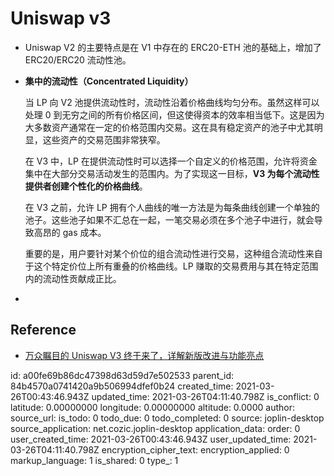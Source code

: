 # Uniswap v3

- Uniswap V2 的主要特点是在 V1 中存在的 ERC20-ETH 池的基础上，增加了 ERC20/ERC20 流动性池。

- **集中的流动性（Concentrated Liquidity）**

  当 LP 向 V2 池提供流动性时，流动性沿着价格曲线均匀分布。虽然这样可以处理 0 到无穷之间的所有价格区间，但这使得资本的效率相当低下。这是因为大多数资产通常在一定的价格范围内交易。这在具有稳定资产的池子中尤其明显，这些资产的交易范围非常狭窄。

  在 V3 中，LP 在提供流动性时可以选择一个自定义的价格范围，允许将资金集中在大部分交易活动发生的范围内。为了实现这一目标，**V3 为每个流动性提供者创建个性化的价格曲线**。

  在 V3 之前，允许 LP 拥有个人曲线的唯一方法是为每条曲线创建一个单独的池子。这些池子如果不汇总在一起，一笔交易必须在多个池子中进行，就会导致高昂的 gas 成本。

  重要的是，用户要针对某个价位的组合流动性进行交易，这种组合流动性来自于这个特定价位上所有重叠的价格曲线。LP 赚取的交易费用与其在特定范围内的流动性贡献成正比。

- 

## Reference

- [万众瞩目的 Uniswap V3 终于来了，详解新版改进与功能亮点](https://www.chainnews.com/articles/115804242498.htm)

id: a00fe69b86dc47398d63d59d7e502533
parent_id: 84b4570a0741420a9b506994dfef0b24
created_time: 2021-03-26T00:43:46.943Z
updated_time: 2021-03-26T04:11:40.798Z
is_conflict: 0
latitude: 0.00000000
longitude: 0.00000000
altitude: 0.0000
author: 
source_url: 
is_todo: 0
todo_due: 0
todo_completed: 0
source: joplin-desktop
source_application: net.cozic.joplin-desktop
application_data: 
order: 0
user_created_time: 2021-03-26T00:43:46.943Z
user_updated_time: 2021-03-26T04:11:40.798Z
encryption_cipher_text: 
encryption_applied: 0
markup_language: 1
is_shared: 0
type_: 1